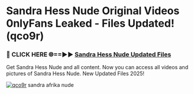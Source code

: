 # Sandra Hess Nude Original Videos 0nlyFans Leaked - Files Updated! (qco9r)

<h3>🔴 CLICK HERE 🌐==►► <a href="https://tinyurl.com/5h6xmrr3" rel="nofollow">Sandra Hess Nude Updated Files</a></h3>

Get Sandra Hess Nude and all content. Now you can access all videos and pictures of Sandra Hess Nude. New Updated Files 2025!

[![qco9r](https://i.imgur.com/KVD873Z.gif)](https://tinyurl.com/5h6xmrr3)
sandra afrika nude
